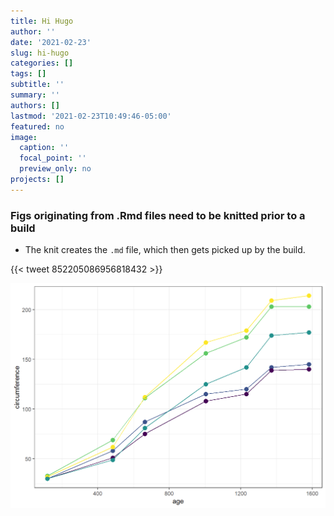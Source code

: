 ```yaml
---
title: Hi Hugo
author: ''
date: '2021-02-23'
slug: hi-hugo
categories: []
tags: []
subtitle: ''
summary: ''
authors: []
lastmod: '2021-02-23T10:49:46-05:00'
featured: no
image:
  caption: ''
  focal_point: ''
  preview_only: no
projects: []
---
```


### Figs originating from .Rmd files need to be knitted prior to a build

* The knit creates the `.md` file, which then gets picked up by the build. 

{{< tweet 852205086956818432 >}}

<img src="index_files/figure-html/unnamed-chunk-1-1.png" width="672" />
